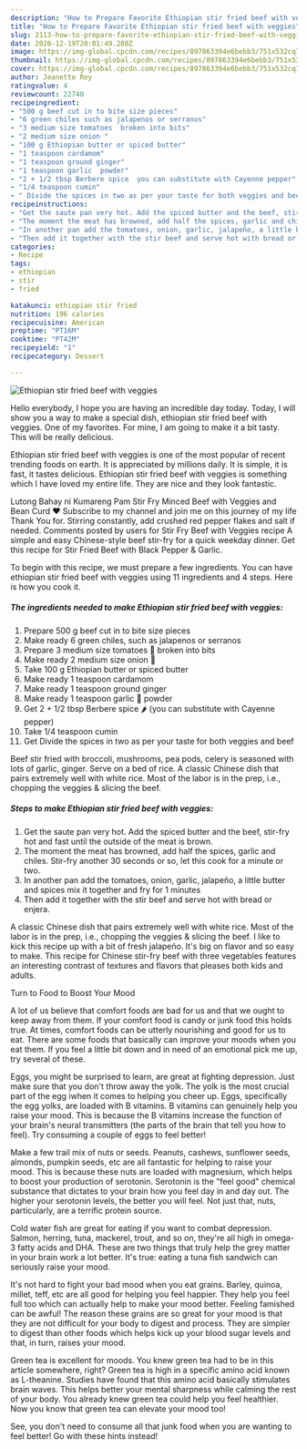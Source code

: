 ```yaml
---
description: "How to Prepare Favorite Ethiopian stir fried beef with veggies"
title: "How to Prepare Favorite Ethiopian stir fried beef with veggies"
slug: 2113-how-to-prepare-favorite-ethiopian-stir-fried-beef-with-veggies
date: 2020-12-19T20:01:49.288Z
image: https://img-global.cpcdn.com/recipes/897863394e6bebb3/751x532cq70/ethiopian-stir-fried-beef-with-veggies-recipe-main-photo.jpg
thumbnail: https://img-global.cpcdn.com/recipes/897863394e6bebb3/751x532cq70/ethiopian-stir-fried-beef-with-veggies-recipe-main-photo.jpg
cover: https://img-global.cpcdn.com/recipes/897863394e6bebb3/751x532cq70/ethiopian-stir-fried-beef-with-veggies-recipe-main-photo.jpg
author: Jeanette Roy
ratingvalue: 4
reviewcount: 22740
recipeingredient:
- "500 g beef cut in to bite size pieces"
- "6 green chiles such as jalapenos or serranos"
- "3 medium size tomatoes  broken into bits"
- "2 medium size onion "
- "100 g Ethiopian butter or spiced butter"
- "1 teaspoon cardamom"
- "1 teaspoon ground ginger"
- "1 teaspoon garlic  powder"
- "2 + 1/2 tbsp Berbere spice  you can substitute with Cayenne pepper"
- "1/4 teaspoon cumin"
- " Divide the spices in two as per your taste for both veggies and beef"
recipeinstructions:
- "Get the saute pan very hot. Add the spiced butter and the beef, stir-fry hot and fast until the outside of the meat is brown."
- "The moment the meat has browned, add half the spices, garlic and chiles. Stir-fry another 30 seconds or so, let this cook for a minute or two."
- "In another pan add the tomatoes, onion, garlic, jalapeño, a little butter and spices mix it together and fry for 1 minutes"
- "Then add it together with the stir beef and serve hot with bread or enjera."
categories:
- Recipe
tags:
- ethiopian
- stir
- fried

katakunci: ethiopian stir fried 
nutrition: 196 calories
recipecuisine: American
preptime: "PT16M"
cooktime: "PT42M"
recipeyield: "1"
recipecategory: Dessert

---
```



![Ethiopian stir fried beef with veggies](https://img-global.cpcdn.com/recipes/897863394e6bebb3/751x532cq70/ethiopian-stir-fried-beef-with-veggies-recipe-main-photo.jpg)

Hello everybody, I hope you are having an incredible day today. Today, I will show you a way to make a special dish, ethiopian stir fried beef with veggies. One of my favorites. For mine, I am going to make it a bit tasty. This will be really delicious.

Ethiopian stir fried beef with veggies is one of the most popular of recent trending foods on earth. It is appreciated by millions daily. It is simple, it is fast, it tastes delicious. Ethiopian stir fried beef with veggies is something which I have loved my entire life. They are nice and they look fantastic.

Lutong Bahay ni Kumareng Pam Stir Fry Minced Beef with Veggies and Bean Curd ❤ Subscribe to my channel and join me on this journey of my life Thank You for. Stirring constantly, add crushed red pepper flakes and salt if needed. Comments posted by users for Stir Fry Beef with Veggies recipe A simple and easy Chinese-style beef stir-fry for a quick weekday dinner. Get this recipe for Stir Fried Beef with Black Pepper &amp; Garlic.


To begin with this recipe, we must prepare a few ingredients. You can have ethiopian stir fried beef with veggies using 11 ingredients and 4 steps. Here is how you cook it.

<!--inarticleads1-->

##### The ingredients needed to make Ethiopian stir fried beef with veggies:

1. Prepare 500 g beef cut in to bite size pieces
1. Make ready 6 green chiles, such as jalapenos or serranos
1. Prepare 3 medium size tomatoes 🍅 broken into bits
1. Make ready 2 medium size onion 🧅
1. Take 100 g Ethiopian butter or spiced butter
1. Make ready 1 teaspoon cardamom
1. Make ready 1 teaspoon ground ginger
1. Make ready 1 teaspoon garlic 🧄 powder
1. Get 2 + 1/2 tbsp Berbere spice 🌶 (you can substitute with Cayenne pepper)
1. Take 1/4 teaspoon cumin
1. Get  Divide the spices in two as per your taste for both veggies and beef


Beef stir fried with broccoli, mushrooms, pea pods, celery is seasoned with lots of garlic, ginger. Serve on a bed of rice. A classic Chinese dish that pairs extremely well with white rice. Most of the labor is in the prep, i.e., chopping the veggies &amp; slicing the beef. 

<!--inarticleads2-->

##### Steps to make Ethiopian stir fried beef with veggies:

1. Get the saute pan very hot. Add the spiced butter and the beef, stir-fry hot and fast until the outside of the meat is brown.
1. The moment the meat has browned, add half the spices, garlic and chiles. Stir-fry another 30 seconds or so, let this cook for a minute or two.
1. In another pan add the tomatoes, onion, garlic, jalapeño, a little butter and spices mix it together and fry for 1 minutes
1. Then add it together with the stir beef and serve hot with bread or enjera.


A classic Chinese dish that pairs extremely well with white rice. Most of the labor is in the prep, i.e., chopping the veggies &amp; slicing the beef. I like to kick this recipe up with a bit of fresh jalapeño. It&#39;s big on flavor and so easy to make. This recipe for Chinese stir-fry beef with three vegetables features an interesting contrast of textures and flavors that pleases both kids and adults. 

Turn to Food to Boost Your Mood


A lot of us believe that comfort foods are bad for us and that we ought to keep away from them. If your comfort food is candy or junk food this holds true. At times, comfort foods can be utterly nourishing and good for us to eat. There are some foods that basically can improve your moods when you eat them. If you feel a little bit down and in need of an emotional pick me up, try several of these.

Eggs, you might be surprised to learn, are great at fighting depression. Just make sure that you don't throw away the yolk. The yolk is the most crucial part of the egg iwhen it comes to helping you cheer up. Eggs, specifically the egg yolks, are loaded with B vitamins. B vitamins can genuinely help you raise your mood. This is because the B vitamins increase the function of your brain's neural transmitters (the parts of the brain that tell you how to feel). Try consuming a couple of eggs to feel better!

Make a few trail mix of nuts or seeds. Peanuts, cashews, sunflower seeds, almonds, pumpkin seeds, etc are all fantastic for helping to raise your mood. This is because these nuts are loaded with magnesium, which helps to boost your production of serotonin. Serotonin is the "feel good" chemical substance that dictates to your brain how you feel day in and day out. The higher your serotonin levels, the better you will feel. Not just that, nuts, particularly, are a terrific protein source.

Cold water fish are great for eating if you want to combat depression. Salmon, herring, tuna, mackerel, trout, and so on, they're all high in omega-3 fatty acids and DHA. These are two things that truly help the grey matter in your brain work a lot better. It's true: eating a tuna fish sandwich can seriously raise your mood. 

It's not hard to fight your bad mood when you eat grains. Barley, quinoa, millet, teff, etc are all good for helping you feel happier. They help you feel full too which can actually help to make your mood better. Feeling famished can be awful! The reason these grains are so great for your mood is that they are not difficult for your body to digest and process. They are simpler to digest than other foods which helps kick up your blood sugar levels and that, in turn, raises your mood.

Green tea is excellent for moods. You knew green tea had to be in this article somewhere, right? Green tea is high in a specific amino acid known as L-theanine. Studies have found that this amino acid basically stimulates brain waves. This helps better your mental sharpness while calming the rest of your body. You already knew green tea could help you feel healthier. Now you know that green tea can elevate your mood too!

See, you don't need to consume all that junk food when you are wanting to feel better! Go  with  these hints  instead!

